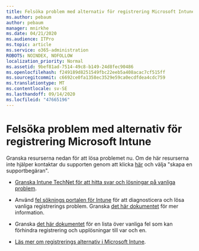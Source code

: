 ```yaml
---
title: Felsöka problem med alternativ för registrering Microsoft Intune
ms.author: pebaum
author: pebaum
manager: mnirkhe
ms.date: 04/21/2020
ms.audience: ITPro
ms.topic: article
ms.service: o365-administration
ROBOTS: NOINDEX, NOFOLLOW
localization_priority: Normal
ms.assetid: 9bef81ad-7514-49c8-b149-24d8fec90486
ms.openlocfilehash: f249189d8251549fbc22eeb5a408acac7cf515ff
ms.sourcegitcommit: c6692ce0fa1358ec3529e59ca0ecdfdea4cdc759
ms.translationtype: MT
ms.contentlocale: sv-SE
ms.lasthandoff: 09/14/2020
ms.locfileid: "47665196"
---
```

# <a name="troubleshoot-issues-with-enrollment-options-microsoft-intune"></a>Felsöka problem med alternativ för registrering Microsoft Intune

Granska resurserna nedan för att lösa problemet nu. Om de här resurserna inte hjälper kontaktar du supporten genom att klicka [här](https://portal.azure.com/#blade/Microsoft_Intune_DeviceSettings/ExtensionLandingBlade/help) och välja "skapa en supportbegäran". 
  
- [Granska Intune TechNet för att hitta svar och lösningar på vanliga problem](https://social.technet.microsoft.com/Forums/home?category=microsoftintune&amp;filter=alltypes&amp;sort=lastpostdesc).
    
- Använd [fel söknings portalen för Intune](https://devicemanagement.microsoft.com/#blade/Microsoft_Intune_DeviceSettings/TroubleshootBlade) för att diagnosticera och lösa vanliga registrerings problem. Granska [det här dokumentet](https://docs.microsoft.com/intune/help-desk-operators) för mer information. 
    
- Granska [det här dokumentet](https://docs.microsoft.com/intune-classic/Troubleshoot/troubleshoot-device-enrollment-in-intune) för en lista över vanliga fel som kan förhindra registrering och upplösningar till var och en. 
    
- [Läs mer om registrerings alternativ i Microsoft Intune](https://docs.microsoft.com/intune/enrollment-options).
    


